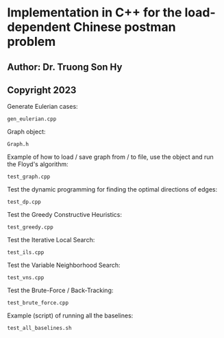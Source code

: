 # Implementation in C++ for the load-dependent Chinese postman problem
## Author: Dr. Truong Son Hy
## Copyright 2023

Generate Eulerian cases:

```gen_eulerian.cpp```

Graph object:

```Graph.h```

Example of how to load / save graph from / to file, use the object and run the Floyd's algorithm:

```test_graph.cpp```

Test the dynamic programming for finding the optimal directions of edges:

```test_dp.cpp```

Test the Greedy Constructive Heuristics:

```test_greedy.cpp```

Test the Iterative Local Search:

```test_ils.cpp```

Test the Variable Neighborhood Search:

```test_vns.cpp```

Test the Brute-Force / Back-Tracking:

```test_brute_force.cpp```

Example (script) of running all the baselines:

```test_all_baselines.sh```

